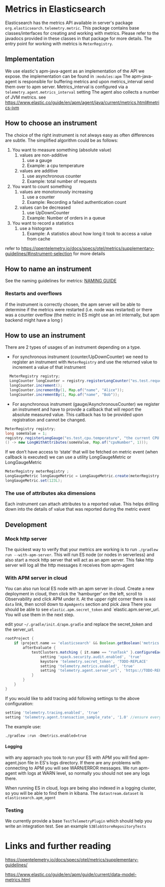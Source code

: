 # Metrics in Elasticsearch

Elasticsearch has the metrics API available in server's package
`org.elasticsearch.telemetry.metric`.
This package contains base classes/interfaces for creating and working with metrics.
Please refer to the javadocs provided in these classes in that package for more details.
The entry point for working with metrics is `MeterRegistry`.

## Implementation
We use elastic's apm-java-agent as an implementation of the API we expose.
the implementation can be found in `:modules:apm`
The apm-java-agent is responsible for buffering metrics and upon metrics_interval
send them over to apm server.
Metrics_interval is configured via a `telemetry.agent.metrics_interval` setting
The agent also collects a number of JVM metrics.
see https://www.elastic.co/guide/en/apm/agent/java/current/metrics.html#metrics-jvm


## How to choose an instrument

The choice of the right instrument is not always easy as often differences are subtle.
The simplified algorithm could be as follows:

1. You want to measure something (absolute value)
    1. values are non-additive
        1.  use a gauge
        2.  Example: a cpu temperature
    2. values are additive
        1. use asynchronous counter
        2. Example: total number of requests
2. You want to count something
    1. values are monotonously increasing
        1. use a counter
        2. Example: Recording a failed authentication count
    2. values can be decreased
        1. use UpDownCounter
        2. Example: Number of orders in a queue
3. You want to record a statistics
    1. use a histogram
        1. Example: A statistics about how long it took to access a value from cache

refer to https://opentelemetry.io/docs/specs/otel/metrics/supplementary-guidelines/#instrument-selection
for more details

## How to name an instrument
See the naming guidelines for metrics:
[NAMING GUIDE](NAMING.md)

### Restarts and overflows
if the instrument is correctly chosen, the apm server will be able to determine if the metrics
were restarted (i.e. node was restarted) or there was a counter overflow
(the metric in ES might use an int internally, but apm backend might have a long )

## How to use an instrument
There are 2 types of usages of an instrument depending on a type.
- For synchronous instrument (counter/UpDownCounter) we need to register an instrument with
  `MeterRegistry` and use the returned value to increment a value of that instrument
```java
  MeterRegistry registry;
  LongCounter longCounter = registry.registerLongCounter("es.test.requests.count", "a test counter", "count");
  longCounter.increment();
  longCounter.incrementBy(1, Map.of("name", "Alice"));
  longCounter.incrementBy(1, Map.of("name", "Bob"));
```

- For asynchronous instrument (gauge/AsynchronousCounter) we register an instrument
  and have to provide a callback that will report the absolute measured value.
  This callback has to be provided upon registration and cannot be changed.
```java
MeterRegistry registry;
long someValue = 1;
registry.registerLongGauge("es.test.cpu.temperature", "the current CPU temperature as measured by psensor", "degrees Celsius",
() -> new LongWithAttributes(someValue, Map.of("cpuNumber", 1)));
```

If we don’t have access to ‘state’ that will be fetched on metric event (when callback is executed)
we can use a utility LongGaugeMetric or LongGaugeMetric
```java
MeterRegistry meterRegistry ;
LongGaugeMetric longGaugeMetric = LongGaugeMetric.create(meterRegistry, "es.test.gauge", "a test gauge", "total value");
longGaugeMetric.set(123L);
```
### The use of attributes aka dimensions
Each instrument can attach attributes to a reported value. This helps drilling down into the details
of value that was reported during the metric event


## Development

### Mock http server

The quickest way to verify that your metrics are working is to run `./gradlew run --with-apm-server`.
This will run ES node (or nodes in serverless) and also start a mock http server that will act
as an apm server. This fake http server will log all the http messages it receives from apm-agent

### With APM server in cloud
You can also run local ES node with an apm server in cloud.
Create a new deployment in cloud, then click the 'hamburger' on the left, scroll to Observability and click APM under it.
At the upper right corner there is `Add data` link, then scroll down to `ApmAgents` section and pick Java
There you should be able to see `elastic.apm.secret_token` and `elastic.apm.server_url. You will use them in the next step.

edit your `~/.gradle/init.d/apm.gradle` and replace the secret_token and the server_url.
```groovy
rootProject {
    if (project.name == 'elasticsearch' && Boolean.getBoolean('metrics.enabled')) {
        afterEvaluate {
            testClusters.matching { it.name == "runTask" }.configureEach {
                setting 'xpack.security.audit.enabled', 'true'
                keystore 'telemetry.secret_token', 'TODO-REPLACE'
                setting 'telemetry.metrics.enabled', 'true'
                setting 'telemetry.agent.server_url', 'https://TODO-REPLACE-URL.apm.eastus2.staging.azure.foundit.no:443'
            }
        }
    }
}
```

If you would like to add tracing add following settings to the above configuration:
```groovy
setting 'telemetry.tracing.enabled', 'true'
setting 'telemetry.agent.transaction_sample_rate', '1.0' //ensure every transaction is sampled
```

The example use:
```
./gradlew :run -Dmetrics.enabled=true
```

#### Logging
with any approach you took to run your ES with APM you will find apm-agent.json file
in ES's logs directory. If there are any problems with connecting to APM you will see WARN/ERROR messages.
We run apm-agent with logs at WARN level, so normally you should not see any logs there.

When running ES in cloud, logs are being also indexed in a logging cluster, so you will be able to find them
in kibana. The `datastream.dataset` is `elasticsearch.apm_agent`


### Testing
We currently provide a base `TestTelemetryPlugin` which should help you write an integration test.
See an example `S3BlobStoreRepositoryTests`




# Links and further reading
https://opentelemetry.io/docs/specs/otel/metrics/supplementary-guidelines/

https://www.elastic.co/guide/en/apm/guide/current/data-model-metrics.html

